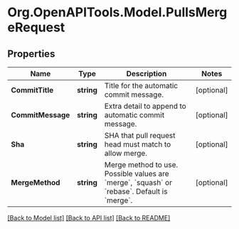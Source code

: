 # Org.OpenAPITools.Model.PullsMergeRequest

## Properties

Name | Type | Description | Notes
------------ | ------------- | ------------- | -------------
**CommitTitle** | **string** | Title for the automatic commit message. | [optional] 
**CommitMessage** | **string** | Extra detail to append to automatic commit message. | [optional] 
**Sha** | **string** | SHA that pull request head must match to allow merge. | [optional] 
**MergeMethod** | **string** | Merge method to use. Possible values are &#x60;merge&#x60;, &#x60;squash&#x60; or &#x60;rebase&#x60;. Default is &#x60;merge&#x60;. | [optional] 

[[Back to Model list]](../README.md#documentation-for-models) [[Back to API list]](../README.md#documentation-for-api-endpoints) [[Back to README]](../README.md)

